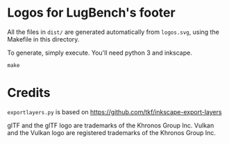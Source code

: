 # Logos for LugBench's footer

All the files in `dist/` are generated automatically from `logos.svg`, using the Makefile in this directory.

To generate, simply execute. You'll need python 3 and inkscape.
```
make
```

# Credits

`exportlayers.py` is based on https://github.com/tkf/inkscape-export-layers

glTF and the glTF logo are trademarks of the Khronos Group Inc.
Vulkan and the Vulkan logo are registered trademarks of the Khronos Group Inc.
